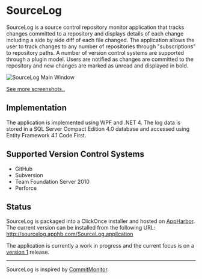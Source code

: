 SourceLog
=========

SourceLog is a source control repository monitor application that tracks changes committed to a repository and displays details of each change including a side by side diff of each file changed.  The application allows the user to track changes to any number of repositories through "subscriptions" to repository paths. A number of version control systems are supported through a plugin model. Users are notified as changes are committed to the repository and new changes are marked as unread and displayed in bold.

![SourceLog Main Window](https://raw.github.com/tomhunter-gh/SourceLog/97a3d47b28e95963cdd332e67c1e2e28a0002e99/Documentation/Images/MainWindow.png "SourceLog Main Window")

[See more screenshots..](https://github.com/tomhunter-gh/SourceLog/wiki/SourceLog-Screenshots)

Implementation
--------------

The application is implemented using WPF and .NET 4. The log data is stored in a SQL Server Compact Edition 4.0 database and accessed using Entity Framework 4.1 Code First.

Supported Version Control Systems
---------------------------------

+ GitHub
+ Subversion
+ Team Foundation Server 2010
+ Perforce


Status
------

SourceLog is packaged into a ClickOnce installer and hosted on [AppHarbor](https://appharbor.com/).  The current version can be installed from the following URL: http://sourcelog.apphb.com/SourceLog.application

The application is currently a work in progress and the current focus is on a [version 1](https://github.com/tomhunter-gh/SourceLog/issues?milestone=1) release. 

- - -

SourceLog is inspired by [CommitMonitor](http://tools.tortoisesvn.net/CommitMonitor.html).